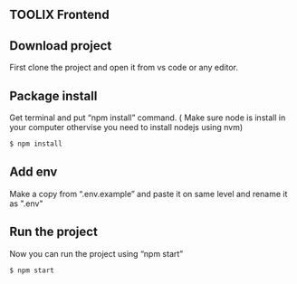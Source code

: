 ## TOOLIX Frontend

## Download project
First clone the project and open it from vs code or any editor.

##  Package install
Get terminal and put “npm install” command. ( Make sure node is install in your computer othervise you need to install nodejs using nvm)

```bash
$ npm install
```

##  Add env
Make a copy from “.env.example” and paste it on same level and rename it as ".env" 

##  Run the project
Now you can run the project using “npm start”

```bash
$ npm start
```